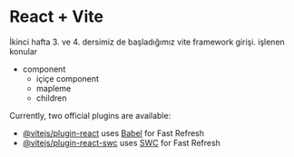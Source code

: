 # React + Vite

İkinci hafta 3. ve 4. dersimiz de başladığımız vite framework girişi.
işlenen konular 
  * component
    * içiçe component
    * mapleme
    * children 

Currently, two official plugins are available:

- [@vitejs/plugin-react](https://github.com/vitejs/vite-plugin-react/blob/main/packages/plugin-react/README.md) uses [Babel](https://babeljs.io/) for Fast Refresh
- [@vitejs/plugin-react-swc](https://github.com/vitejs/vite-plugin-react-swc) uses [SWC](https://swc.rs/) for Fast Refresh
